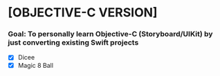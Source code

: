 # [OBJECTIVE-C VERSION]

### Goal: To personally learn Objective-C (Storyboard/UIKit) by just converting existing Swift projects

- [x] Dicee
- [x] Magic 8 Ball
